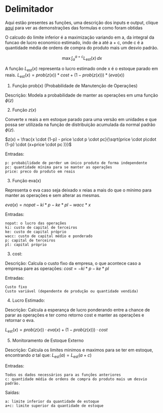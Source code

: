 # Delimitador

Aqui estão presentes as funções, uma descrição dos inputs e output, clique [aqui](DEDUCAO.md) para ver as demonstrações das formulas e como foram obtidas

O calcudo do limite inferior é a maximização variando em a, da integral da funcao de lucro economico estimado, indo de a até a + c, onde c é a quantidade média de ordens de compra do produto mais um desvio padrão.

$$
\max \int_a^{a+c} L_{\text{est}}(x) \, dx
$$


A função $L_{\text{est}}(x)$ representa o lucro estimado onde x é o estoque parado em reais.
$L_{\text{est}}(x) = prob(z(x))*cost + (1-prob(z(x)))*(eva(x))$


1. Função prob(x) (Probabilidade de Manutenção de Operações)

Descrição: Modela a probabilidade de manter as operações em uma função $\phi(z)$

2. Função $z(x)$

Converte x reais a em estoque parado para uma versão em unidades e que possa ser utilizada na função de distribuição acumulada da normal padrão $\phi(z)$.

$z(x) = \frac{x \cdot (1-p) - price \cdot p \cdot pc}{\sqrt{price \cdot p\cdot (1-p) \cdot (x+price \cdot pc )}}$

Entradas:
    
    p: probabilidade de perder um único produto de forma independente
    pc: quantidade mínima para se manter as operações
    price: preco do produto em reais


3. Função eva(x)

Representa o eva caso seja deixado x reias a mais do que o mínimo para manter as operações e sem alterar as mesmas.

$eva(x) = nopat - ki*p - ke*pl - wacc*x$

Entradas:

    nopat: o lucro das operações
    ki: custo de capital de terceiros
    ke: custo de capital próprio
    wacc: custo de capital médio e ponderado
    p: capital de terceiros
    pl: capital próprio

3. cost:

Descrição: Calcula o custo fixo da empresa, o que acontece caso a empresa pare as operações:
$cost = -ki*p -ke*pl$

Entradas:

    Custo fixo
    Custo variável (dependente de produção ou quantidade vendida)

4. Lucro Estimado:

Descrição: Calcula a esperança de lucro ponderando entre a chance de parar as operações e ter como retorno cost e manter as operações e retornar o eva.

$L_{\text{est}}(x) = prob(z(x)) \cdot eva(x) + (1-prob(z(x))) \cdot cost$

5. Monitoramento de Estoque Externo

Descrição: Calcula os limites minimos e maximos para se ter em estoque, encontrando $a$ tal que:
$L_{\text{est}}(a) = L_{\text{est}}(a+c)$


Entradas:

    Todos os dados necessários para as funções anteriores
    c: quantidade média de ordens de compra do produto mais um desvio padrão.

Saídas:

    a: limite inferior da quantidade de estoque
    a+c: limite superior da quantidade de estoque